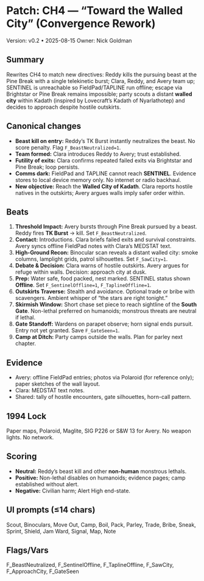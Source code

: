 # Patch: CH4 — “Toward the Walled City” (Convergence Rework)
Version: v0.2 • 2025-08-15
Owner: Nick Goldman

## Summary
Rewrites CH4 to match new directives: Reddy kills the pursuing beast at the Pine Break with a single telekinetic burst; Clara, Reddy, and Avery team up; SENTINEL is unreachable so FieldPad/TAPLINE run offline; escape via Brightstar or Pine Break remains impossible; party scouts a distant **walled city** within Kadath (inspired by Lovecraft’s Kadath of Nyarlathotep) and decides to approach despite hostile outskirts.

## Canonical changes
- **Beast kill on entry:** Reddy’s TK Burst instantly neutralizes the beast. No score penalty. Flag `F_BeastNeutralized=1`.
- **Team formed:** Clara introduces Reddy to Avery; trust established.
- **Futility of exits:** Clara confirms repeated failed exits via Brightstar and Pine Break; loop persists.
- **Comms dark:** FieldPad and TAPLINE cannot reach **SENTINEL**. Evidence stores to local device memory only. No internet or radio backhaul.
- **New objective:** Reach the **Walled City of Kadath**. Clara reports hostile natives in the outskirts; Avery argues walls imply safer order within.

## Beats
1) **Threshold Impact:** Avery bursts through Pine Break pursued by a beast. Reddy fires **TK Burst** → kill. Set `F_BeastNeutralized`.
2) **Contact:** Introductions. Clara briefs failed exits and survival constraints. Avery syncs offline FieldPad notes with Clara’s MEDSTAT text.
3) **High-Ground Recon:** Binocular scan reveals a distant walled city: smoke columns, lamplight grids, patrol silhouettes. Set `F_SawCity=1`.
4) **Debate & Decision:** Clara warns of hostile outskirts. Avery argues for refuge within walls. Decision: approach city at dusk.
5) **Prep:** Water safe, food packed, nest marked. SENTINEL status shown **Offline**. Set `F_SentinelOffline=1`, `F_TaplineOffline=1`.
6) **Outskirts Traverse:** Stealth and avoidance. Optional trade or bribe with scavengers. Ambient whisper of “the stars are right tonight.”
7) **Skirmish Window:** Short chase set piece to reach sightline of the **South Gate**. Non-lethal preferred on humanoids; monstrous threats are neutral if lethal.
8) **Gate Standoff:** Wardens on parapet observe; horn signal ends pursuit. Entry not yet granted. Save `F_GateSeen=1`.
9) **Camp at Ditch:** Party camps outside the walls. Plan for parley next chapter.

## Evidence
- Avery: offline FieldPad entries; photos via Polaroid (for reference only); paper sketches of the wall layout.  
- Clara: MEDSTAT text notes.  
- Shared: tally of hostile encounters, gate silhouettes, horn-call pattern.

## 1994 Lock
Paper maps, Polaroid, Maglite, SIG P226 or S&W 13 for Avery. No weapon lights. No network.

## Scoring
- **Neutral:** Reddy’s beast kill and other **non-human** monstrous lethals.  
- **Positive:** Non-lethal disables on humanoids; evidence pages; camp established without alert.  
- **Negative:** Civilian harm; Alert High end-state.

## UI prompts (≤14 chars)
Scout, Binoculars, Move Out, Camp, Boil, Pack, Parley, Trade, Bribe, Sneak, Sprint, Shield, Jam Ward, Signal, Map, Note

## Flags/Vars
F_BeastNeutralized, F_SentinelOffline, F_TaplineOffline, F_SawCity, F_ApproachCity, F_GateSeen
